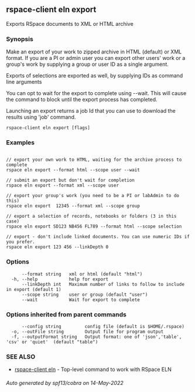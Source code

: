 ## rspace-client eln export

Exports RSpace documents to XML or HTML archive

### Synopsis


Make an export of your work to zipped archive in  HTML (default) or XML format. If you are a PI or admin
user you can export other users' work or a group's work by supplying a group or user ID as a 
single argument.

Exports of selections are exported as well, by supplying IDs as command line arguments

You can opt to wait for the export to complete using --wait. This will cause the command to 
block until the export process has completed.

Launching an export returns a job Id that you can use to download the results using 'job' command.


```
rspace-client eln export [flags]
```

### Examples

```

// export your own work to HTML, waiting for the archive process to complete
rspace eln export --format html --scope user --wait

// submit an export but don't wait for completion
rspace eln export --format xml --scope user

// export your group's work (you need to be a PI or labAdmin to do this)
rspace eln export  12345 --format xml --scope group

// export a selection of records, notebooks or folders (3 in this case)
rspace eln export SD123 NB456 FL789 --format html --scope selection

// export - don't include linked documents. You can use numeric IDs if you prefer.
rspace eln export 123 456 --linkDepth 0

```

### Options

```
      --format string   xml or html (default "html")
  -h, --help            help for export
      --linkDepth int   Maximum number of links to follow to include in export (default 1)
      --scope string    user or group (default "user")
      --wait            Wait for export to complete
```

### Options inherited from parent commands

```
      --config string         config file (default is $HOME/.rspace)
  -o, --outFile string        Output file for program output
  -f, --outputFormat string   Output format: one of 'json','table', 'csv' or 'quiet'  (default "table")
```

### SEE ALSO

* [rspace-client eln](rspace-client_eln.md)	 - Top-level command to work with RSpace ELN

###### Auto generated by spf13/cobra on 14-May-2022
